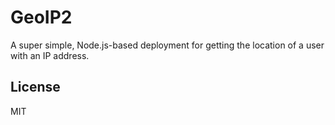 # GeoIP2

A super simple, Node.js-based deployment for getting the location of a user with an IP address.

## License

MIT